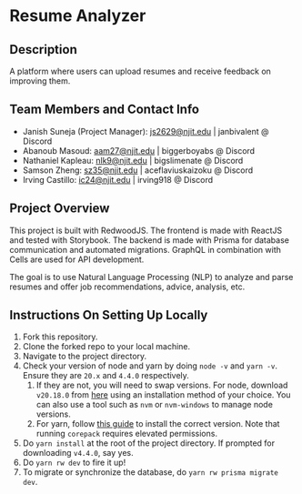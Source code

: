 # Resume Analyzer

## Description
A platform where users can upload resumes and receive feedback on improving them.

## Team Members and Contact Info
- Janish Suneja (Project Manager): js2629@njit.edu | janbivalent @ Discord
- Abanoub Masoud: aam27@njit.edu | biggerboyabs @ Discord
- Nathaniel Kapleau: nlk9@njit.edu | bigslimenate @ Discord
- Samson Zheng: sz35@njit.edu | aceflaviuskaizoku @ Discord
- Irving Castillo: ic24@njit.edu | irving918 @ Discord

## Project Overview
This project is built with RedwoodJS. The frontend is made with ReactJS and tested with
Storybook. The backend is made with Prisma for database communication and automated migrations.
GraphQL in combination with Cells are used for API development.

The goal is to use Natural Language Processing (NLP) to analyze and parse resumes and offer
job recommendations, advice, analysis, etc.

## Instructions On Setting Up Locally
1. Fork this repository.
2. Clone the forked repo to your local machine.
3. Navigate to the project directory.
4. Check your version of node and yarn by doing `node -v` and `yarn -v`. Ensure they are `20.x` and `4.4.0` respectively.
    1. If they are not, you will need to swap versions. For node, download `v20.18.0` from [here](https://nodejs.org/en/download/package-manager) using an installation method of your choice. You can also use a tool such as `nvm` or `nvm-windows` to manage node versions.
    2. For yarn, follow [this guide](https://docs.redwoodjs.com/docs/how-to/using-yarn/) to install the correct version. Note that running `corepack` requires elevated permissions.
5. Do `yarn install` at the root of the project directory. If prompted for downloading `v4.4.0`, say yes.
6. Do `yarn rw dev` to fire it up!
7. To migrate or synchronize the database, do `yarn rw prisma migrate dev`.
